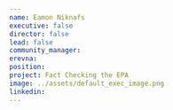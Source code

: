 ```yaml
---
name: Eamon Niknafs
executive: false
director: false
lead: false
community_manager: 
erevna:    
position:  
project: Fact Checking the EPA
image: ../assets/default_exec_image.png
linkedin: 
---
```

